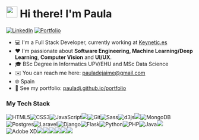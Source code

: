 # <img src="https://emojis.slackmojis.com/emojis/images/1531849430/4246/blob-sunglasses.gif?1531849430" width="30"/> Hi there! I'm Paula

<p> <a href="https://www.linkedin.com/in/paula-de-jaime-157926166/" target="_blank"><img alt="LinkedIn" src="https://img.shields.io/badge/linkedin-%230077B5.svg?&style=for-the-badge&logo=linkedin&logoColor=white" /></a> <a href="https://pauladj.github.io/portfolio" target="_blank"><img alt="Portfolio" src="https://img.shields.io/badge/Portfolio-black?&style=for-the-badge&logo=ghost&logoColor=white" /></a></a> 
</p>

- 💻 I'm a Full Stack Developer, currently working at <a href="https://keynetic.tech/">Keynetic.es</a>
- ❤️ I'm passionate about **Software Engineering, Machine Learning/Deep Learning**, **Computer Vision** and **UI/UX**.
- 🎓 BSc Degree in Informatics UPV/EHU and MSc Data Science
- ✉️ You can reach me here: pauladejaime@gmail.com
- 🌐 Spain
- 🚩 See my portfolio: [pauladj.github.io/portfolio](https://pauladj.github.io/portfolio)


### My Tech Stack

![HTML5](https://img.shields.io/badge/-HTML5-%23E44D27?style=flat-square&logo=html5&logoColor=ffffff)![CSS3](https://img.shields.io/badge/-CSS3-%231572B6?style=flat-square&logo=css3)![JavaScript](https://img.shields.io/badge/-JavaScript-%23F7DF1C?style=flat-square&logo=javascript&logoColor=000000&labelColor=%23F7DF1C&color=%23FFCE5A)<img src="https://img.shields.io/badge/jquery%20-%230769AD.svg?&style=flat-square&logo=jquery&logoColor=white"/>![Git](https://img.shields.io/badge/-Git-%23F05032?style=flat-square&logo=git&logoColor=%23ffffff)![Sass](https://img.shields.io/badge/-Sass-%23CC6699?style=flat-square&logo=sass&logoColor=ffffff)<img alt="d3js" src="https://img.shields.io/badge/-D3.js-F9A03C?style=flat-square&logo=d3.js&logoColor=white" /><img src="https://img.shields.io/badge/mysql-%235a839c.svg?&style=flat-square&logo=mysql&logoColor=white"/><img alt="MongoDB" src="https://img.shields.io/badge/-MongoDB-13aa52?style=flat-square&logo=mongodb&logoColor=white" />![Postgres](https://img.shields.io/badge/-PostgreSQL-%23336791?style=flat-square&logo=postgresql&logoColor=ffffff)![Laravel](https://img.shields.io/badge/-Laravel-%23ff2d20?style=flat-square&logo=laravel&logoColor=ffffff)![Django](https://img.shields.io/badge/-Django-%230c4b33?style=flat-square&logo=django&logoColor=ffffff)![Flask](https://img.shields.io/badge/-Flask-%230d7560?style=flat-square&logo=flask&logoColor=ffffff)![Python](https://img.shields.io/badge/-Python-%2328567d?style=flat-square&logo=python&logoColor=ffffff)![PHP](https://img.shields.io/badge/-PHP-%237377ad?style=flat-square&logo=php&logoColor=ffffff)![Java](https://img.shields.io/badge/-Java-%23f29111?style=flat-square&logo=java&logoColor=ffffff)<img src="https://img.shields.io/badge/Android-green.svg?&style=flat-square&logo=android&logoColor=white"/>![Adobe XD](https://img.shields.io/badge/-Adobe%20XD-%23450135?style=flat-square&logo=adobe%20xd&logoColor=ffffff)<img src="https://img.shields.io/badge/Adobe%20Photoshop%20-008ef1.svg?&style=flat-square&logo=Adobe%20Photoshop&logoColor=white"/><img src="https://img.shields.io/badge/Heroku%20-%23430098.svg?&style=flat-square&logo=heroku&logoColor=white"/><img src="https://img.shields.io/badge/TensorFlow%20-%23FF6F00.svg?&style=flat-square&logo=TensorFlow&logoColor=white" /><img src="https://img.shields.io/badge/pandas%20-%23150458.svg?&style=flat-square&logo=Pandas&logoColor=white" /><img src="https://img.shields.io/badge/Jupyter%20-%23F37626.svg?&style=flat-square&logo=Jupyter&logoColor=white" /><img src="https://img.shields.io/badge/latex%20-%23008080.svg?&style=flat-square&logo=latex&logoColor=white"/>

